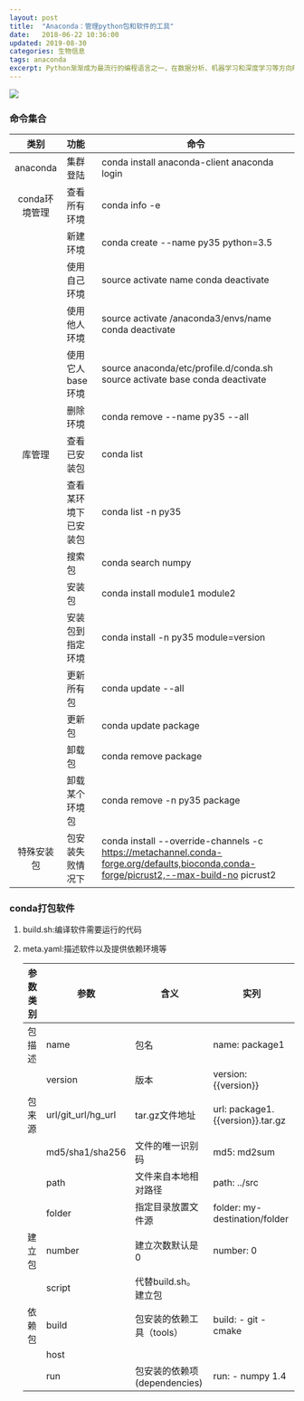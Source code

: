 ```yaml
---
layout: post
title:  "Anaconda：管理python包和软件的工具"
date:   2018-06-22 10:36:00
updated: 2019-08-30
categories: 生物信息
tags: anaconda
excerpt: Python渐渐成为最流行的编程语言之一，在数据分析、机器学习和深度学习等方向Python语言更是主流。Python的版本比较多，并且它的库也非常广泛，同时库和库之间存在很多依赖关系，所以在库的安装和版本的管理上很麻烦。Conda是一个管理版本和Python环境的工具，它使用起来非常容易。
---
```


![](https://raw.githubusercontent.com/HuaZou/HuaZou.github.io/master/_posts/img/anaconda.png)

### 命令集合

|    类别     | 功能         | 命令                                       |
| :-------: | :--------- | ---------------------------------------- |
| anaconda  | 集群登陆       | conda  install anaconda-client  anaconda login |
| conda环境管理 | 查看所有环境     | conda  info -e                           |
|           | 新建环境       | conda  create --name py35 python=3.5     |
|           | 使用自己环境     | source  activate name  conda  deactivate |
|           | 使用他人环境     | source  activate /anaconda3/envs/name  conda  deactivate |
|           | 使用它人base环境 | source  anaconda/etc/profile.d/conda.sh  source  activate base  conda  deactivate |
|           | 删除环境       | conda  remove --name py35 --all          |
|    库管理    | 查看已安装包     | conda  list                              |
|           | 查看某环境下已安装包 | conda  list -n py35                      |
|           | 搜索包        | conda  search numpy                      |
|           | 安装包        | conda  install module1 module2           |
|           | 安装包到指定环境   | conda  install -n py35 module=version    |
|           | 更新所有包      | conda  update --all                      |
|           | 更新包        | conda  update package                    |
|           | 卸载包        | conda  remove package                    |
|           | 卸载某个环境包    | conda  remove -n py35 package            |
|   特殊安装包   | 包安装失败情况下   | conda install  --override-channels -c <https://metachannel.conda-forge.org/defaults,bioconda,conda-forge/picrust2,--max-build-no>  picrust2 |

### conda打包软件

1. build.sh:编译软件需要运行的代码

2. meta.yaml:描述软件以及提供依赖环境等

   | 参数类别 | 参数                 | 含义                    | 实列                                |
   | ---- | ------------------ | --------------------- | --------------------------------- |
   | 包描述  | name               | 包名                    | name:  package1                   |
   |      | version            | 版本                    | version:  {{version}}             |
   | 包来源  | url/git_url/hg_url | tar.gz文件地址            | url:  package1.{{version}}.tar.gz |
   |      | md5/sha1/sha256    | 文件的唯一识别码              | md5:  md2sum                      |
   |      | path               | 文件来自本地相对路径            | path:  ../src                     |
   |      | folder             | 指定目录放置文件源             | folder:  my-destination/folder    |
   | 建立包  | number             | 建立次数默认是0              | number:  0                        |
   |      | script             | 代替build.sh。建立包        |                                   |
   | 依赖包  | build              | 包安装的依赖工具（tools）       | build:   - git  - cmake           |
   |      | host               |                       |                                   |
   |      | run                | 包安装的依赖项(dependencies) | run:   - numpy 1.4                |

